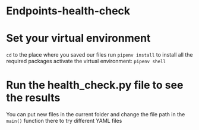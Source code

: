 # Endpoints-health-check

# Set your virtual environment

```cd``` to the place where you saved our files
run ```pipenv install``` to install all the required packages
activate the virtual environment: ```pipenv shell```

# Run the health_check.py file to see the results
You can put new files in the current folder and change the file path in the ```main()``` function there to try different YAML files